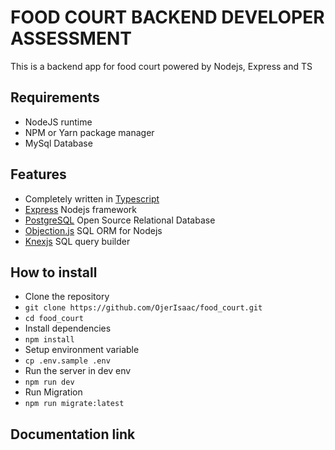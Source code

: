 # FOOD COURT BACKEND DEVELOPER ASSESSMENT
This is a backend app for food court powered by Nodejs, Express and TS

## Requirements
- NodeJS runtime
- NPM or Yarn package manager
- MySql Database

## Features
- Completely written in [Typescript](https://typescriptlang.org/)
- [Express](https://expressjs.com/) Nodejs framework
- [PostgreSQL](https://www.postgresql.org/docs/) Open Source Relational Database
- [Objection.js](https://vincit.github.io/objection.js/) SQL ORM for Nodejs
- [Knexjs](https://knexjs.org/) SQL query builder

## How to install
- Clone the repository
- `git clone https://github.com/OjerIsaac/food_court.git`
- `cd food_court`
- Install dependencies
- `npm install`
- Setup environment variable
- `cp .env.sample .env`
- Run the server in dev env
- `npm run dev`
- Run Migration
- `npm run migrate:latest`

## Documentation link